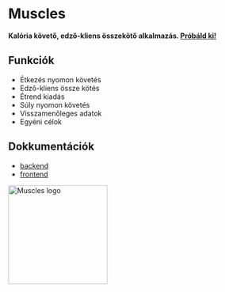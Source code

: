 # Muscles

**Kalória követő, edző-kliens összekötő alkalmazás. [Próbáld ki!](http://34.22.242.178:3000/)**

## Funkciók

- Étkezés nyomon követés
- Edző-kliens össze kötés
- Étrend kiadás
- Súly nyomon követés
- Visszamenőleges adatok
- Egyéni célok

## Dokkumentációk
- [backend](https://github.com/Sboti03/Muscles-projekt-munka/blob/main/backend/README.md)
- [frontend](https://github.com/Sboti03/Muscles-projekt-munka/blob/main/frontend/README.md)

<img src="https://i.imgur.com/S12VX3j.png" height=200  alt="Muscles logo"/>


